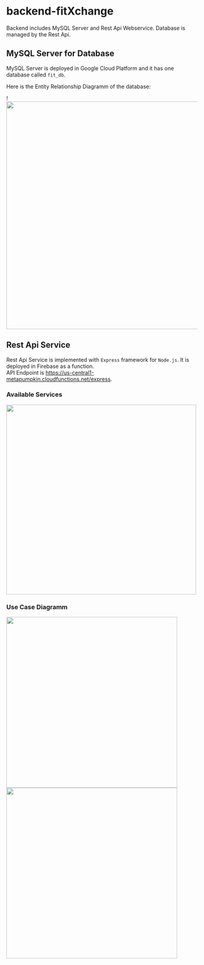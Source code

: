 # backend-fitXchange
Backend includes MySQL Server and Rest Api Webservice. Database is managed by the Rest Api. 

## MySQL Server for Database
MySQL Server is deployed in Google Cloud Platform and it has one database called `fit_db`.

Here is the Entity Relationship Diagramm of the database:

!<img width=600 src="https://user-images.githubusercontent.com/36050790/198861289-46b32e70-6f0f-4716-acf4-6137100273f3.png">


## Rest Api Service
Rest Api Service is implemented with `Express` framework for `Node.js`. It is deployed in Firebase as a function. \
API Endpoint is https://us-central1-metapumpkin.cloudfunctions.net/express.

### Available Services

<img width=500 src="https://user-images.githubusercontent.com/36050790/198861612-01e3f822-fd0d-45d5-8459-a342eaeb5877.png">

### Use Case Diagramm
<img width=450 src="https://user-images.githubusercontent.com/36050790/198861706-c0a72bdd-c351-4a89-8811-a3cffe6f0fe4.png"> <img width=450 src="https://user-images.githubusercontent.com/36050790/198861759-184c6eee-855e-4bc8-a42b-c649ab7c4fcc.png">

